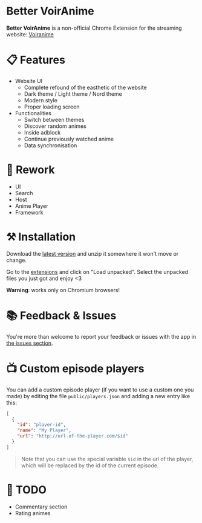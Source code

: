 # Better VoirAnime

**Better VoirAnime** is a non-official Chrome Extension for the streaming website: [Voiranime](https://voiranime.com)

# 📋 Features

- Website UI
  - Complete refound of the easthetic of the website
  - Dark theme / Light theme / Nord theme
  - Modern style
  - Proper loading screen
- Functionalities
  - Switch between themes
  - Discover random animes
  - Inside adblock
  - Continue previously watched anime
  - Data synchronisation

# 🧰 Rework

- UI
- Search
- Host
- Anime Player
- Framework

# ⚒️ Installation

Download the [latest version](https://github.com/Dastan21/BetterVoirAnime/releases/latest) and unzip it somewhere it won't move or change.

Go to the [extensions](chrome://extensions) and click on "Load unpacked". Select the unpacked files you just got and enjoy <3

**Warning**: works only on Chromium browsers!

# 📚 Feedback & Issues

You're more than welcome to report your feedback or issues with the app in [the issues section](https://github.com/Dastan21/BetterVoirAnime/issues).

# 📺 Custom episode players

You can add a custom episode player (if you want to use a custom one you made) by editing the file `public/players.json` and adding a new entry like this:

```json
[
  {
    "id": "player-id",
    "name": "My Player",
    "url": "http://url-of-the-player.com/$id"
  }
]
```

> Note that you can use the special variable `$id` in the url of the player, which will be replaced by the id of the current episode.

# 📝 TODO

- Commentary section
- Rating animes
